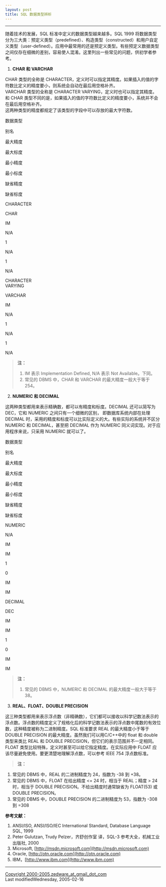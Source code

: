 ```yaml
---
layout: post
title: SQL 数据类型辨析
---
```


* * *

随着技术的发展，SQL 标准中定义的数据类型越来越多。SQL 1999 将数据类型分为三大类：预定义类型（predefined）、构造类型（constructed）和用户自定义类型（user-defined）。应用中最常用的还是预定义类型。有些预定义数据类型之间仅存在细微的差别，容易使人混淆。这里列出一些常见的问题，供初学者参考。

1.  **CHAR 和 VARCHAR**

CHAR 类型的全称是 CHARACTER，定义时可以指定其精度。如果插入的值的字符数比定义的精度要小，则系统会自动在最后用空格补齐。  
VARCHAR 类型的全称是 CHARACTER VARYING，定义时也可以指定其精度。和 CHAR 类型不同的是，如果插入的值的字符数比定义的精度要小，系统并不会在最后用空格补齐。  
这两种类型的精度都规定了该类型的字段中可以存放的最大字符数。

数据类型

别名

最大精度

最大标度

最小精度

最小标度

缺省精度

缺省标度

CHARACTER

CHAR

IM

N/A

1

N/A

1

N/A

CHARACTER  
VARYING  

VARCHAR

IM

N/A

1

N/A

1

N/A

> **注：**
> 
> 1.  IM 表示 Implementation Defined, N/A 表示 Not Available。下同。
> 2.  常见的 DBMS 中，CHAR 和 VARCHAR 的最大精度一般大于等于 254。

2.  **NUMERIC 和 DECIMAL**

这两种类型都用来表示精确数，都可以有精度和标度。DECIMAL 还可以简写为 DEC，它和 NUMERIC 之间只有一个细微的区别， 即数据库系统内部在处理 DECIMAL 时，采用的精度和标度可以比实际定义的大。有些实际的系统并不区分 NUMERIC 和 DECIMAL，甚至把 DECIMAL 作为 NUMERIC 同义词实现。对于应用程序来说，只采用 NUMERIC 就可以了。

数据类型

别名

最大精度

最大标度

最小精度

最小标度

缺省精度

缺省标度

NUMERIC

N/A

IM

IM

1

0

IM

IM

DECIMAL

DEC

IM

IM

1

0

IM

IM

> **注：**
> 
> 1.  常见的 DBMS 中，NUMERIC 和 DECIMAL 的最大精度一般大于等于 38。

3.  **REAL、FLOAT、DOUBLE PRECISION**

这三种类型都用来表示浮点数（非精确数），它们都可以接收以科学记数法表示的浮点数。浮点数的精度定义了规格化后的科学记数法表示的浮点数中尾数的有效位数，这种精度被称为二进制精度。SQL 标准要求 REAL 的最大精度小于等于 DOUBLE PRECISION 的最大精度。虽然我们可以用C/C++中的 float 和 double类型来类比 REAL 和 DOUBLE PRECISION，但它们的表示范围并不一定相同。FLOAT 类型比较特殊，定义时甚至可以给它指定精度。在实际应用中 FLOAT 应该尽量避免使用。要更清楚地理解浮点数，可以参考 IEEE 754 浮点数标准。

> **注：**

1.  常见的 DBMS 中，REAL 的二进制精度为 24，指数为 -38 到 +38。
2.  常见的 DBMS 中，FLOAT 在给出精度 <= 24 时，相当于 REAL；精度 > 24 时，相当于 DOUBLE PRECISION。不给出精度时通常缺省为 FLOAT(53) 或 DOUBLE PRECISION。
3.  常见的 DBMS 中，DOUBLE PRECISION 的二进制精度为 53，指数为 -308 到 =308

**参考文献：**

1.  ANSI/ISO, ANSI/ISO/IEC International Standard, Database Language SQL, 1999
2.  Peter Gulutzan, Trudy Pelzer，齐舒创作室 译，SQL-3 参考大全，机械工业出版社, 2000
3.  Microsoft, [http://msdn.microsoft.com](http://msdn.microsoft.com)
4.  Oracle, [http://otn.oracle.com](http://otn.oracle.com)
5.  IBM，[http://www.ibm.com](http://www.ibm.com)

* * *

[Copyright 2000-2005,zedware\_at\_gmail\_dot\_com](mailto:zedware_at_gmail_dot_com)  
Last modifiedWednesday, 2005-02-16
